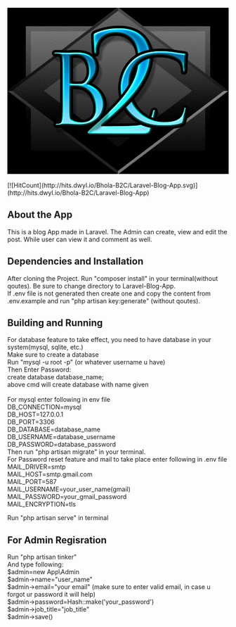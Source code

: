 <p align="center"><img src="public/images/b2c.jpg"></p>
[![HitCount](http://hits.dwyl.io/Bhola-B2C/Laravel-Blog-App.svg)](http://hits.dwyl.io/Bhola-B2C/Laravel-Blog-App)


## About the App

This is a blog App made in Laravel. The Admin can create, view and edit the post. While user can view it and comment as well.

## Dependencies and Installation

After cloning the Project. Run "composer install" in your terminal(without qoutes). Be sure to change directory to Laravel-Blog-App. <br>
If .env file is not generated then create one and copy the content from .env.example and run "php artisan key:generate" (without qoutes). <br>

## Building and Running

For database feature to take effect, you need to have database in your system(mysql, sqlite, etc.) <br>
Make sure to create a database <br>
Run "mysql -u root -p" (or whatever username u have) <br>
Then Enter Password: <br>
create database database_name; <br>
above cmd will create database with name given <br><br>
For mysql enter following in env file <br>
DB_CONNECTION=mysql <br>
DB_HOST=127.0.0.1 <br>
DB_PORT=3306 <br>
DB_DATABASE=database_name <br> 
DB_USERNAME=database_username <br>
DB_PASSWORD=database_password <br>
Then run "php artisan migrate" in your terminal. <br>
For Password reset feature and mail to take place enter following in .env file <br>
MAIL_DRIVER=smtp <br>
MAIL_HOST=smtp.gmail.com <br>
MAIL_PORT=587 <br>
MAIL_USERNAME=your_user_name(gmail) <br>
MAIL_PASSWORD=your_gmail_password <br>
MAIL_ENCRYPTION=tls <br>

Run "php artisan serve" in terminal <br>

## For Admin Regisration

Run "php artisan tinker" <br>
And type following: <br>
$admin=new App\Admin <br>
$admin->name="user_name" <br>
$admin->email="your email" (make sure to enter valid email, in case u forgot ur password it will help) <br>
$admin->password=Hash::make('your_password') <br>
$admin->job_title="job_title" <br>
$admin->save() <br>
